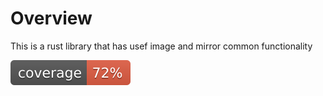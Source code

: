 # Overview

This is a rust library that has usef image and mirror common functionality

![Badges](assets/flat.svg)

<!-- Current code coverage map

![Code Coverage](assets/code-coverage.png) -->


